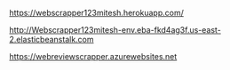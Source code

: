 https://webscrapper123mitesh.herokuapp.com/

http://Webscrapper123mitesh-env.eba-fkd4ag3f.us-east-2.elasticbeanstalk.com

https://webreviewscrapper.azurewebsites.net
